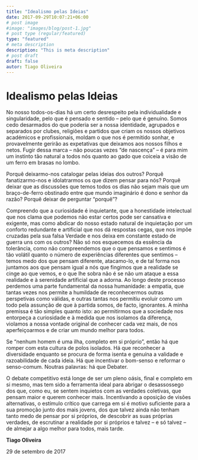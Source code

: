 ```yaml
---
title: "Idealismo pelas Ideias"
date: 2017-09-29T10:07:21+06:00
# post image
#image: "images/blog/post-1.jpg"
# post type (regular/featured)
type: "featured"
# meta description
description: "This is meta description"
# post draft
draft: false
autor: Tiago Oliveira
---
```


# Idealismo pelas Ideias

No nosso todos-os-dias há um certo desrespeito pela individualidade e singularidade, pelo que é pensado e sentido – pelo que é genuíno. Somos cedo desarmados do que poderia ser a nossa identidade, agrupados e separados por clubes, religiões e partidos que criam os nossos objetivos académicos e profissionais, moldam o que nos é permitido sonhar, e provavelmente gerirão as expetativas que deixamos aos nossos filhos e netos. Fugir dessa marca – não poucas vezes “de nascença” – é para mim um instinto tão natural a todos nós quanto ao gado que coiceia a visão de um ferro em brasas no lombo.

Porquê deixarmo-nos catalogar pelas ideias dos outros? Porquê fanatizarmo-nos e idolatrarmos os que dizem pensar para nós? Porquê deixar que as discussões que temos todos os dias não sejam mais que um braço-de-ferro obstinado entre que mundo imaginário é dono e senhor da razão? Porquê deixar de perguntar “porquê”?

Compreendo que a curiosidade é inquietante, que a honestidade intelectual que nos clama que podemos não estar certos pode ser cansativa e exigente, mas como abdicar do nosso estado natural de inquietação por um conforto redundante e artificial que nos dá respostas cegas, que nos impõe cruzadas pela sua falsa Verdade e nos deixa em constante estado de guerra uns com os outros? Não só nos esquecemos da essência da tolerância, como não compreendemos que o que pensamos e sentimos é tão volátil quanto o número de experiências diferentes que sentimos – temos medo dos que pensam diferente, atacamo-lo, e de tal forma nos juntamos aos que pensam igual a nós que fingimos que a realidade se cinge ao que vemos, e o que lhe sobra não é se não um ataque a essa realidade e à serenidade artificial que a adorna. Ao longo deste processo perdemos uma parte fundamental da nossa humanidade: a empatia, que tantas vezes nos permite a humildade de reconhecermos outras perspetivas como válidas, e outras tantas nos permitiu evoluir como um todo pela assunção de que à partida somos, de facto, ignorantes. A minha premissa é tão simples quanto isto: ao permitirmos que a sociedade nos entorpeça a curiosidade e à medida que nos isolamos da diferença, violamos a nossa vontade original de conhecer cada vez mais, de nos aperfeiçoarmos e de criar um mundo melhor para todos.

Se “nenhum homem é uma ilha, completo em si próprio”, então há que romper com esta cultura de polos isolados. Há que reconhecer a diversidade enquanto se procura de forma isenta e genuína a validade e razoabilidade de cada ideia. Há que incentivar o bom-senso e reformar o senso-comum. Noutras palavras: há que Debater.

O debate competitivo está longe de ser um pleno oásis, final e completo em si mesmo, mas tem sido a ferramenta ideal para abrigar o desassossego dos que, como eu, se sentem inquietos com as verdades coletivas, que pensam maior e querem conhecer mais. Incentivando a oposição de visões alternativas, o estímulo crítico que carrega em si é motivo suficiente para a sua promoção junto dos mais jovens, dos que talvez ainda não tenham tanto medo de pensar por si próprios, de descobrir as suas próprias verdades, de escrutinar a realidade por si próprios e talvez – e só talvez – de almejar a algo melhor para todos, mais tarde.

**Tiago Oliveira**

29 de setembro de 2017
